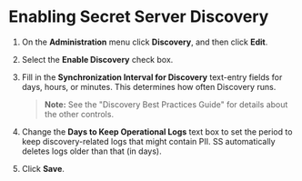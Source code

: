 [title]: # (Enabling Secret Server Discovery)
[tags]: # (Account Discovery)
[priority]: # (1000)

# Enabling Secret Server Discovery

1. On the **Administration** menu click **Discovery**, and then click **Edit**.

1. Select the **Enable Discovery** check box.

1. Fill in the **Synchronization Interval for Discovery** text-entry fields for days, hours, or minutes. This determines how often Discovery runs.

   > **Note:** See the "Discovery Best Practices Guide" for details about the other controls.

1. Change the **Days to Keep Operational Logs** text box to set the period to keep discovery-related logs that might contain PII. SS automatically deletes logs older than that (in days).

1. Click **Save**.
